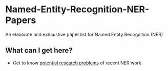 # Named-Entity-Recognition-NER-Papers
An elaborate and exhaustive paper list for Named Entity Recognition (NER)


## What can I get here?
* Get to know [potential research problems](https://github.com/pfliu-nlp/Named-Entity-Recognition-NER-Papers/blob/master/NER_concept.md) of recent NER work
